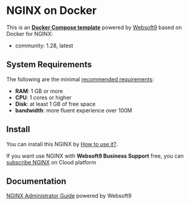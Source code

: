 # NGINX on Docker  

This is an **[Docker Compose template](https://github.com/Websoft9/docker-library)** powered by [Websoft9](https://www.websoft9.com) based on Docker for NGINX:


 - community:  1.28, latest


## System Requirements

The following are the minimal [recommended requirements](https://github.com/nginx/docker#recommended-system-requirements):

* **RAM**: 1 GB or more
* **CPU**: 1 cores or higher
* **Disk**: at least 1 GB of free space
* **bandwidth**: more fluent experience over 100M  

## Install

You can install this NGINX by [How to use it?](https://github.com/Websoft9/docker-library#how-to-use-it).   

If you want use NGINX with **Websoft9 Business Support** free, you can [subscribe NGINX](https://www.websoft9.com/apps) on Cloud platform

## Documentation

[NGINX Administrator Guide](https://support.websoft9.com/docs/nginx) powered by Websoft9